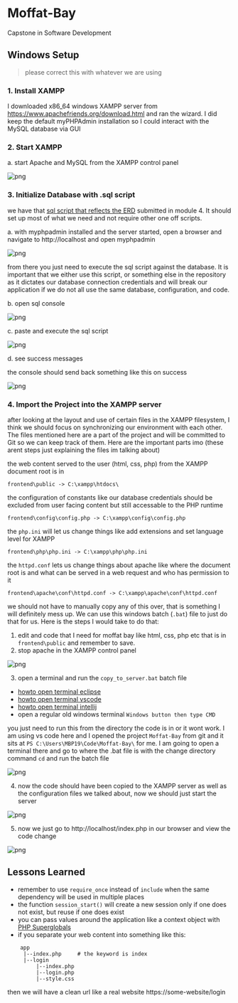 # Moffat-Bay
Capstone in Software Development 

## Windows Setup

> please correct this with whatever we are using

### 1. Install XAMPP
I downloaded x86_64 windows XAMPP server from https://www.apachefriends.org/download.html and ran the wizard. I did keep the default myPHPAdmin installation so I could interact with the MySQL database via GUI

### 2. Start XAMPP

a. start Apache and MySQL from the XAMPP control panel

![png](docs/readme-docs/start-xamp.png)

### 3. Initialize Database with .sql script
we have that [sql script that reflects the ERD](https://github.com/justhowe/Moffat-Bay/blob/main/src/database/init.sql) submitted in module 4. It should set up most of what we need and not require other one off scripts.

a. with myphpadmin installed and the server started, open a browser and navigate to http://localhost and open myphpadmin

![png](docs/readme-docs/menu.png)

from there you just need to execute the sql script against the database. It is important that we either use this script, or something else in the repository as it dictates our database connection credentials and will break our application if we do not all use the same database, configuration, and code. 

b. open sql console

![png](docs/readme-docs/sql.png)

c. paste and execute the sql script

![png](docs/readme-docs/exec-sql.png)

d. see success messages

the console should send back something like this on success

![png](docs/readme-docs/sql-success.png)


### 4. Import the Project into the XAMPP server
after looking at the layout and use of certain files in the XAMPP filesystem, I think we should focus on 
synchronizing our environment with each other. The files mentioned here are a part of the project and will be committed to Git so we can keep track of them. Here are the important parts imo
(these arent steps just explaining the files im talking about)

the web content served to the user (html, css, php) from the XAMPP document root is in

```
frontend\public -> C:\xampp\htdocs\
```

the configuration of constants like our database credentials should be excluded from user facing content
but still accessable to the PHP runtime 

```
frontend\config\config.php -> C:\xampp\config\config.php
```

the `php.ini` will let us change things like add extensions and set language level for XAMPP
```
frontend\php\php.ini -> C:\xampp\php\php.ini
```

the `httpd.conf` lets us change things about apache like where the document root is and what can be served in a web request and who has permission to it
```
frontend\apache\conf\httpd.conf -> C:\xampp\apache\conf\httpd.conf
```

we should not have to manually copy any of this over, that is something I will definitely mess up. We can use this windows batch (`.bat`) file to just do that for us. Here is the steps I would take to do that:

1. edit and code that I need for moffat bay like html, css, php etc that is in `frontend\public` and remember to save.
2. stop apache in the XAMPP control panel

![png](docs/readme-docs/stop.png)

3. open a terminal and run the `copy_to_server.bat` batch file

- [howto open terminal eclipse](https://code2care.org/howto/how-to-access-terminal-in-eclipse-ide/)
- [howto open terminal vscode](https://code.visualstudio.com/docs/terminal/basics)
- [howto open terminal intellij](https://www.jetbrains.com/help/idea/terminal-emulator.html)
- open a regular old windows terminal `Windows button then type CMD`

you just need to run this from the directory the code is in or it wont work. I am using vs code here and I opened the project `Moffat-Bay` from git and it sits at `PS C:\Users\MBP19\Code\Moffat-Bay\` for me. I am going to open a terminal there and go to where the .bat file is with the change directory command `cd` and run the batch file

![png](docs/readme-docs/terinal.png)

4. now the code should have been copied to the XAMPP server as well as the configuration files we talked about, now we should just start the server

![png](docs/readme-docs/start.png)

5. now we just go to http://localhost/index.php in our browser and view the code change

![png](docs/readme-docs/beautiful-website.png)


## Lessons Learned

- remember to use `require_once` instead of `include` when the same dependency will be used in multiple places
- the function `session_start()` will create a new session only if one does not exist, but reuse if one does exist
- you can pass values around the application like a context object with [PHP Superglobals](https://www.php.net/manual/en/language.variables.superglobals.php)
- if you separate your web content into something like this:
```
    app
     |--index.php     # the keyword is index
     |--login
         |--index.php
         |--login.php
         |--style.css
```
then we will have a clean url like a real website https://some-website/login 
